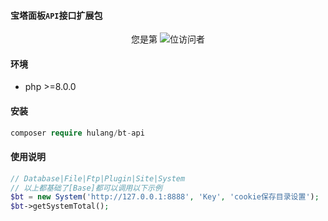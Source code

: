 #### 宝塔面板`API`接口扩展包

<p align="center"> 
  您是第  <img src="https://profile-counter.glitch.me/github:hulang:bt-api/count.svg" />位访问者
</p>

#### 环境

- php >=8.0.0

#### 安装
```php
composer require hulang/bt-api
```

#### 使用说明

```php
// Database|File|Ftp|Plugin|Site|System
// 以上都基础了[Base]都可以调用以下示例
$bt = new System('http://127.0.0.1:8888', 'Key', 'cookie保存目录设置');
$bt->getSystemTotal();
```
